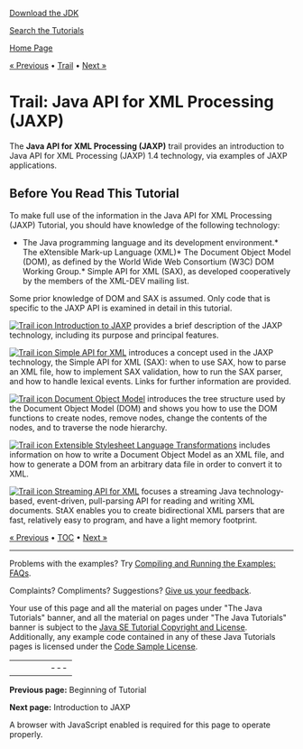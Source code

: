 [Download
the JDK](http://java.sun.com/javase/6/download.jsp)
  
[Search the
Tutorials](../search.html)

[Home Page](../index.html)

[« Previous](../index.html)
•
[Trail](./TOC.html)
•
[Next »](./intro/index.html)

# Trail: Java API for XML Processing (JAXP)

The **Java API for XML Processing (JAXP)** trail provides an introduction to
Java API for XML Processing (JAXP) 1.4 technology, via examples of
JAXP applications.

## Before You Read This Tutorial

To make full use of the information in the Java API for XML Processing
(JAXP) Tutorial, you should have knowledge of the following technology:

* The Java programming language and its development environment.* The eXtensible Mark-up Language (XML)* The Document Object Model (DOM), as defined by the World Wide
      Web Consortium (W3C) DOM Working Group.* Simple API for XML (SAX), as developed cooperatively by the members
        of the XML-DEV mailing list.

Some prior knowledge of DOM and SAX is assumed. Only code that is
specific to the JAXP API is examined in detail in this tutorial.

[![Trail icon](../images/networkingIcon.gif)
Introduction to JAXP](intro/index.html)
provides a brief description of the JAXP technology, including its purpose
and principal features.

[![Trail icon](../images/networkingIcon.gif)
Simple API for XML](sax/index.html)
introduces a concept used in the JAXP technology,
the Simple API for XML (SAX): when to use SAX, how to parse an XML
file, how to implement SAX validation, how to run the SAX parser,
and how to handle lexical events. Links for further information
are provided.

[![Trail icon](../images/networkingIcon.gif)
Document Object Model](dom/index.html)
introduces the tree structure used by the
Document Object Model (DOM) and shows you how to use the DOM
functions to create nodes, remove nodes, change the contents
of the nodes, and to traverse the node hierarchy.

[![Trail icon](../images/networkingIcon.gif)
Extensible Stylesheet Language Transformations](xslt/index.html)
includes information on how to write a Document Object Model as an XML file,
and how to generate a DOM from an arbitrary data file in order to convert it
to XML.

[![Trail icon](../images/networkingIcon.gif)
Streaming API for XML](stax/index.html)
focuses a streaming Java technology-based, event-driven, pull-parsing
API for reading and writing XML documents. StAX enables you to create
bidirectional XML parsers that are fast, relatively easy to program, and
have a light memory footprint.

[« Previous](../index.html)
•
[TOC](./TOC.html)
•
[Next »](./intro/index.html)

---

Problems with the examples? Try [Compiling and Running
the Examples: FAQs](../information/run-examples.html).
  
Complaints? Compliments? Suggestions? [Give
us your feedback](http://download.oracle.com/javase/feedback.html).

Your use of this page and all the material on pages under "The Java Tutorials" banner,
and all the material on pages under "The Java Tutorials" banner is subject to the [Java SE Tutorial Copyright
and License](../information/license.html).
Additionally, any example code contained in any of these Java
Tutorials pages is licensed under the
[Code
Sample License](http://developers.sun.com/license/berkeley_license.html).

|  |  |  |  |  |
| --- | --- | --- | --- | --- |
| |  |  | | --- | --- | | duke image | Oracle logo | | [About Oracle](http://www.oracle.com/us/corporate/index.html) | [Oracle Technology Network](http://www.oracle.com/technology/index.html) | [Terms of Service](https://www.samplecode.oracle.com/servlets/CompulsoryClickThrough?type=TermsOfService) | Copyright © 1995, 2011 Oracle and/or its affiliates. All rights reserved. |

**Previous page:** Beginning of Tutorial
  
**Next page:** Introduction to JAXP




A browser with JavaScript enabled is required for this page to operate properly.